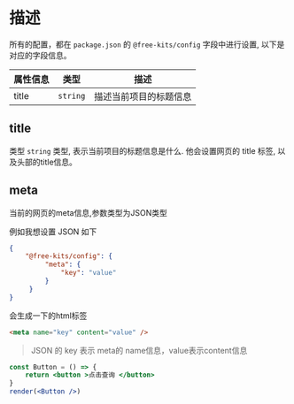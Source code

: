 <!--
nav:
    title: 文档
group:
    title: 配置
    order: 100
title: 项目配置
-->

# 描述

所有的配置，都在 `package.json` 的 `@free-kits/config` 字段中进行设置, 以下是对应的字段信息。

| 属性信息 | 类型    | 描述
|------    |-----   |--------
|title     |`string` | 描述当前项目的标题信息

## title

类型 `string` 类型, 表示当前项目的标题信息是什么. 他会设置网页的 title 标签, 以及头部的title信息。

## meta

当前的网页的meta信息,参数类型为JSON类型

例如我想设置 JSON 如下

```json
{
    "@free-kits/config": {
         "meta": {
             "key": "value"
         }
     }
}
```

会生成一下的html标签

```html
<meta name="key" content="value" />
```

> JSON 的 key 表示 meta的 name信息，value表示content信息

```jsx live=true
const Button = () => {
    return <button >点击查询 </button>
}
render(<Button />)
```
